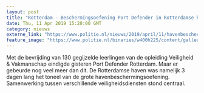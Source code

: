```yaml
---
layout: post
title: "Rotterdam - Beschermingsoefening Port Defender in Rotterdamse haven succesvol verlopen"
date: Thu, 11 Apr 2019 15:20:00 GMT
category: nieuws
externe_link: "https://www.politie.nl/nieuws/2019/april/11/havenbeschermingsoefening-ter-voorbereiding-op-situaties-waar-je-niet-op-hoopt.html"
feature_image: "https://www.politie.nl/binaries/w400h225/content/gallery/politie/nieuws/2019/april/07-rt/portdefender2.jpg"
---
```


Met de bevrijding van 130 gegijzelde leerlingen van de opleiding Veiligheid & Vakmanschap eindigde  gisteren Port Defender Rotterdam. Maar er gebeurde nog veel meer dan dit. De Rotterdamse haven was namelijk 3 dagen lang het toneel van de grote havenbeschermingsoefening. Samenwerking tussen verschillende veiligheidsdiensten stond centraal.
